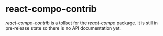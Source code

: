 # react-compo-contrib

_react-compo-contrib_ is a tollset for the _react-compo_ package. It is still in pre-release state so there is no API documentation yet.
